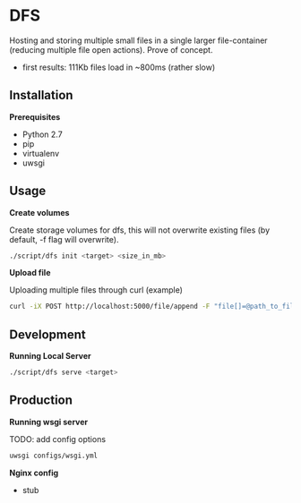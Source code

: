 # DFS

Hosting and storing multiple small files in a single larger file-container (reducing multiple file open actions). Prove of concept.

* first results: 111Kb files load in ~800ms (rather slow)


## Installation

**Prerequisites**

* Python 2.7
* pip
* virtualenv
* uwsgi

## Usage

**Create volumes**

Create storage volumes for dfs, this will not overwrite existing files (by default, -f flag will overwrite).

```bash
./script/dfs init <target> <size_in_mb>
```

**Upload file**

Uploading multiple files through curl (example)

```bash
curl -iX POST http://localhost:5000/file/append -F "file[]=@path_to_file.ext" -F "file[]=@path_to_file2.ext"
```

## Development

**Running Local Server**

```bash
./script/dfs serve <target>
```

## Production

**Running wsgi server**

TODO: add config <target> options

```bash
uwsgi configs/wsgi.yml
```

**Nginx config**

* stub





